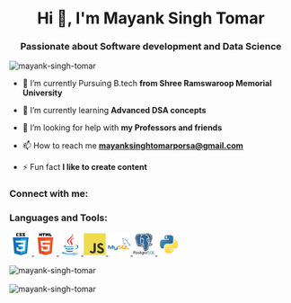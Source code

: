 <h1 align="center">Hi 👋, I'm Mayank Singh Tomar</h1>
<h3 align="center">Passionate about Software development and Data Science</h3>

<p align="left"> <img src="https://komarev.com/ghpvc/?username=mayank-singh-tomar&label=Profile%20views&color=0e75b6&style=flat" alt="mayank-singh-tomar" /> </p>

- 🔭 I’m currently Pursuing B.tech **from Shree Ramswaroop Memorial University**

- 🌱 I’m currently learning **Advanced DSA concepts**

- 🤝 I’m looking for help with **my Professors and friends**

- 📫 How to reach me **mayanksinghtomarporsa@gmail.com**

- ⚡ Fun fact **I like to create content**

<h3 align="left">Connect with me:</h3>
<p align="left">
</p>

<h3 align="left">Languages and Tools:</h3>
<p align="left"> <a href="https://www.w3schools.com/css/" target="_blank" rel="noreferrer"> <img src="https://raw.githubusercontent.com/devicons/devicon/master/icons/css3/css3-original-wordmark.svg" alt="css3" width="40" height="40"/> </a> <a href="https://www.w3.org/html/" target="_blank" rel="noreferrer"> <img src="https://raw.githubusercontent.com/devicons/devicon/master/icons/html5/html5-original-wordmark.svg" alt="html5" width="40" height="40"/> </a> <a href="https://www.java.com" target="_blank" rel="noreferrer"> <img src="https://raw.githubusercontent.com/devicons/devicon/master/icons/java/java-original.svg" alt="java" width="40" height="40"/> </a> <a href="https://developer.mozilla.org/en-US/docs/Web/JavaScript" target="_blank" rel="noreferrer"> <img src="https://raw.githubusercontent.com/devicons/devicon/master/icons/javascript/javascript-original.svg" alt="javascript" width="40" height="40"/> </a> <a href="https://www.mysql.com/" target="_blank" rel="noreferrer"> <img src="https://raw.githubusercontent.com/devicons/devicon/master/icons/mysql/mysql-original-wordmark.svg" alt="mysql" width="40" height="40"/> </a> <a href="https://www.postgresql.org" target="_blank" rel="noreferrer"> <img src="https://raw.githubusercontent.com/devicons/devicon/master/icons/postgresql/postgresql-original-wordmark.svg" alt="postgresql" width="40" height="40"/> </a> <a href="https://www.python.org" target="_blank" rel="noreferrer"> <img src="https://raw.githubusercontent.com/devicons/devicon/master/icons/python/python-original.svg" alt="python" width="40" height="40"/> </a> </p>

<p><img align="center" src="https://github-readme-stats.vercel.app/api/top-langs?username=mayank-singh-tomar&show_icons=true&locale=en&layout=compact" alt="mayank-singh-tomar" /></p>

<p><img align="center" src="https://github-readme-streak-stats.herokuapp.com/?user=mayank-singh-tomar&" alt="mayank-singh-tomar" /></p>
